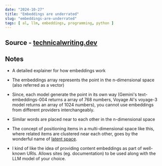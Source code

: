 ```yaml
---
date: "2024-10-27"
title: "Embeddings are underrated"
slug: "embeddings-are-underrated"
tags: [ al, llm, embeddings, programming, python ]
---
```




## Source - [technicalwriting.dev][1]

## Notes
* A detailed explainer for how embeddings work
* The embeddings array represents the point in the n-dimensional space (also referred as a vector)
* Since, each model generate the point in its own way (Gemini's text-embeddings-004 returns a array of 768 numbers, Voyage AI's voyage-3 model returns an array of 1024 numbers), you cannot use embeddings from different providers interchangeably.
* Similar words are placed near to each other in the n-dimensional space
* The concept of positioning items in a multi-dimensional space like this, where related items are clustered near each other, goes by the wonderful name of [latent space][2].
* I kind of like the idea of providing content embeddings as part of well-known URIs. Allows sites (eg. documentation) to be used along with the LLM model of your choice.



  [1]: https://technicalwriting.dev/data/embeddings.html
  [2]: https://en.wikipedia.org/wiki/Latent_space
